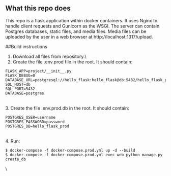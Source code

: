 ## What this repo does
This repo is a flask application within docker containers. It uses Nginx to handle client requests and Gunicorn as the WSGI. The server can contain Postgres databases, static files, and media files. Media files can be uploaded by the user in a web browser at http://localhost:1317/upload.

##Build instructions
1. Download all files from repository.\
2. Create the file .env.prod file in the root. It should contain:
```
FLASK_APP=project/__init__.py
FLASK_DEBUG=0
DATABASE_URL=postgresql://hello_flask:hello_flask@db:5432/hello_flask_prod
SQL_HOST=db
SQL_PORT=5432
DATABASE=postgres
```
\
3. Create the file .env.prod.db in the root. It should contain:
```
POSTGRES_USER=username
POSTGRES_PASSWORD=password
POSTGRES_DB=hello_flask_prod
```
\
4. Run: 
```
$ docker-compose -f docker-compose.prod.yml up -d --build
$ docker-compose -f docker-compose.prod.yml exec web python manage.py create_db
```
\
